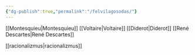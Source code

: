 ```yaml
---
{"dg-publish":true,"permalink":"/felvilagosodas/"}
---
```


[[Montesquieu\|Montesquieu]]
[[Voltaire\|Voltaire]]
[[Diderot\|Diderot]]
[[René Descartes\|René Descartes]]

[[racionalizmus\|racionalizmus]]